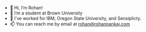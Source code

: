 - 👋 Hi, I’m Rohan!
- 👀 I’m a student at Brown University 
- 🌱 I've worked for IBM, Oregon State University, and Sensiplicty.
- 📫 You can reach me by email at rohan@rohanpankaj.com

<!---
RohanPankaj/RohanPankaj is a ✨ special ✨ repository because its `README.md` (this file) appears on your GitHub profile.
You can click the Preview link to take a look at your changes.
--->
